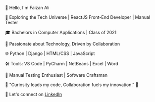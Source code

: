 👋 Hello, I'm Faizan Ali

🚀 Exploring the Tech Universe | ReactJS Front-End Developer | Manual Tester

🎓 Bachelors in Computer Applications | Class of 2021

🔭 Passionate about Technology, Driven by Collaboration

🌐 Python | Django | HTML/CSS | JavaScript

🛠️ Tools: VS Code | PyCharm | NetBeans | Excel | Word

🧪 Manual Testing Enthusiast | Software Craftsman

🌟 "Curiosity leads my code, Collaboration fuels my innovation." 🌟

📎 Let's connect on [LinkedIn](https://www.linkedin.com/in/07faizanali/)

